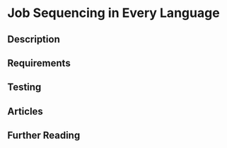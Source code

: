 # Job Sequencing in Every Language

## Description

## Requirements

## Testing

## Articles

## Further Reading